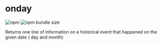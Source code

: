# onday

![npm](https://img.shields.io/npm/v/onday)
![npm bundle size](https://img.shields.io/bundlephobia/min/onday)

Returns one line of information on a historical event that happened on the given date ( day and month)
